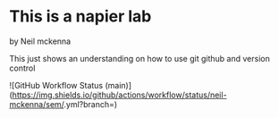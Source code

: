 # This is a napier lab
by 
Neil mckenna

This just shows an understanding on how to use git github and version control

![GitHub Workflow Status (main)](https://img.shields.io/github/actions/workflow/status/neil-mckenna/sem/<action file name>.yml?branch=<master branch>)